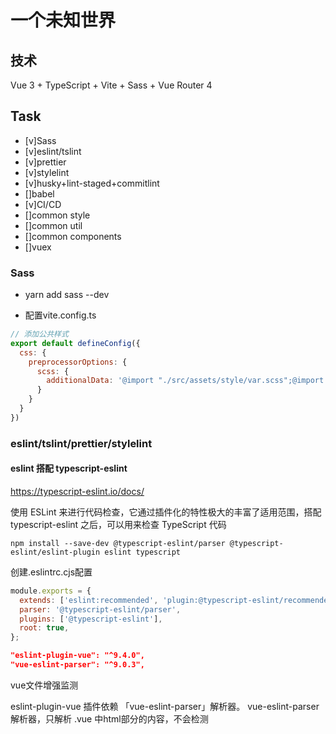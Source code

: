 # 一个未知世界

## 技术

Vue 3 + TypeScript + Vite + Sass + Vue Router 4

## Task

- [v]Sass
- [v]eslint/tslint
- [v]prettier
- [v]stylelint
- [v]husky+lint-staged+commitlint
- []babel
- [v]CI/CD
- []common style
- []common util
- []common components
- []vuex

### Sass

- yarn add sass --dev

- 配置vite.config.ts

```js
// 添加公共样式
export default defineConfig({
  css: {
    preprocessorOptions: {
      scss: {
        additionalData: '@import "./src/assets/style/var.scss";@import "./src/assets/style/common.scss";'
      }
    }
  }
})
```

### eslint/tslint/prettier/stylelint


#### eslint 搭配 typescript-eslint
https://typescript-eslint.io/docs/

使用 ESLint 来进行代码检查，它通过插件化的特性极大的丰富了适用范围，搭配 typescript-eslint 之后，可以用来检查 TypeScript 代码

```shell
npm install --save-dev @typescript-eslint/parser @typescript-eslint/eslint-plugin eslint typescript
```

创建.eslintrc.cjs配置

```cjs
module.exports = {
  extends: ['eslint:recommended', 'plugin:@typescript-eslint/recommended'],
  parser: '@typescript-eslint/parser',
  plugins: ['@typescript-eslint'],
  root: true,
};
```
```json
"eslint-plugin-vue": "^9.4.0",
"vue-eslint-parser": "^9.0.3",
```
vue文件增强监测

eslint-plugin-vue 插件依赖 「vue-eslint-parser」解析器。
vue-eslint-parser解析器，只解析 .vue 中html部分的内容，不会检测<script>中的JS内容

#### prettier

```json
"eslint-plugin-vue": "^9.4.0",
"vue-eslint-parser": "^9.0.3",
"prettier": "^2.7.1",
```
[eslint prettier冲突问题参考文章](https://zhuanlan.zhihu.com/p/80574300)

因为 Prettier 和 ESLint 一起使用的时候会有冲突，所以

- 首先我们需要使用 eslint-config-prettier 来关掉 (disable) 所有和 Prettier 冲突的 ESLint 的配置（这部分配置就是上面说的，格式问题的配置，所以关掉不会有问题），方法就是在 .eslintrc 里面将 prettier 设为最后一个 extends

- (可选，推荐) 然后再启用 eslint-plugin-prettier ，将 prettier 的 rules 以插件的形式加入到 ESLint 里面。这里插一句，为什么"可选" ？当你使用 Prettier + ESLint 的时候，其实格式问题两个都有参与，disable ESLint 之后，其实格式的问题已经全部由 prettier 接手了。那我们为什么还要这个 plugin？其实是因为我们期望报错的来源依旧是 ESLint ，使用这个，相当于把 Prettier 推荐的格式问题的配置以 ESLint rules 的方式写入，这样相当于可以统一代码问题的来源。


#### stylelint

```shell
yarn add stylelint stylelint-config-standard stylelint-scss --dev 
```

stylelint-config-standard 是stylelint的推荐配置，stylelint-order是用来在格式化css文件时对代码的属性进行排序。

```json
"postcss": "^8.4.16",
"postcss-html": "^1.5.0",
"postcss-scss": "^4.0.4",
"stylelint": "^14.11.0",
"stylelint-config-html": "^1.1.0",
"stylelint-config-standard": "^28.0.0",
"stylelint-config-standard-scss": "^5.0.0",
"stylelint-order": "^5.0.0",
"stylelint-scss": "^4.3.0",
```

配置参考.stylelintrc.cjs


### husky+lint-staged+commitlint

```shell
yarn add -D husky lint-staged
yarn add -D @commitlint/config-conventional @commitlint/cli
```

husky 管理git hooks

lint-staged 搭配husky配置自动代码检测

commitlint 提交msg检测


### CI/CD

vercel一键部署

由于使用History模式刷新404 添加了vercel.json匹配